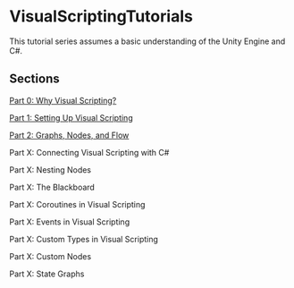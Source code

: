 # VisualScriptingTutorials

This tutorial series assumes a basic understanding of the Unity Engine and C#.

## Sections

[Part 0: Why Visual Scripting?](Tutorials/0_WhyVisualScripting.md)

[Part 1: Setting Up Visual Scripting](Tutorials/1_SettingUpVisualScripting.md)

[Part 2: Graphs, Nodes, and Flow](Tutorials/2_GraphsNodesAndFlow.md)

Part X: Connecting Visual Scripting with C#

Part X: Nesting Nodes

Part X: The Blackboard

Part X: Coroutines in Visual Scripting

Part X: Events in Visual Scripting

Part X: Custom Types in Visual Scripting

Part X: Custom Nodes

Part X: State Graphs
